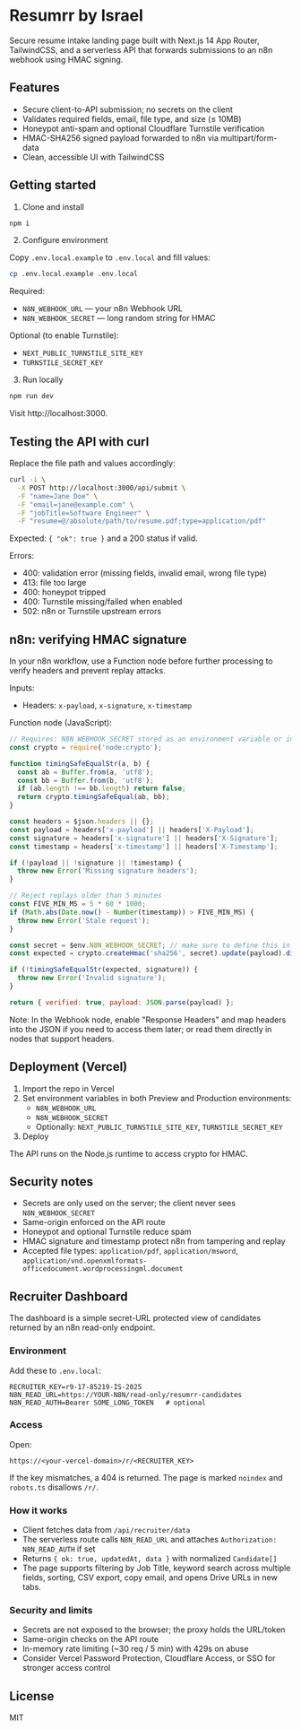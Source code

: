 # Resumrr by Israel

Secure resume intake landing page built with Next.js 14 App Router, TailwindCSS, and a serverless API that forwards submissions to an n8n webhook using HMAC signing.

## Features

- Secure client-to-API submission; no secrets on the client
- Validates required fields, email, file type, and size (≤ 10MB)
- Honeypot anti-spam and optional Cloudflare Turnstile verification
- HMAC-SHA256 signed payload forwarded to n8n via multipart/form-data
- Clean, accessible UI with TailwindCSS

## Getting started

1. Clone and install

```bash
npm i
```

2. Configure environment

Copy `.env.local.example` to `.env.local` and fill values:

```bash
cp .env.local.example .env.local
```

Required:

- `N8N_WEBHOOK_URL` — your n8n Webhook URL
- `N8N_WEBHOOK_SECRET` — long random string for HMAC

Optional (to enable Turnstile):

- `NEXT_PUBLIC_TURNSTILE_SITE_KEY`
- `TURNSTILE_SECRET_KEY`

3. Run locally

```bash
npm run dev
```

Visit http://localhost:3000.

## Testing the API with curl

Replace the file path and values accordingly:

```bash
curl -i \
  -X POST http://localhost:3000/api/submit \
  -F "name=Jane Doe" \
  -F "email=jane@example.com" \
  -F "jobTitle=Software Engineer" \
  -F "resume=@/absolute/path/to/resume.pdf;type=application/pdf"
```

Expected: `{ "ok": true }` and a 200 status if valid.

Errors:

- 400: validation error (missing fields, invalid email, wrong file type)
- 413: file too large
- 400: honeypot tripped
- 400: Turnstile missing/failed when enabled
- 502: n8n or Turnstile upstream errors

## n8n: verifying HMAC signature

In your n8n workflow, use a Function node before further processing to verify headers and prevent replay attacks.

Inputs:

- Headers: `x-payload`, `x-signature`, `x-timestamp`

Function node (JavaScript):

```javascript
// Requires: N8N_WEBHOOK_SECRET stored as an environment variable or in a credential
const crypto = require('node:crypto');

function timingSafeEqualStr(a, b) {
  const ab = Buffer.from(a, 'utf8');
  const bb = Buffer.from(b, 'utf8');
  if (ab.length !== bb.length) return false;
  return crypto.timingSafeEqual(ab, bb);
}

const headers = $json.headers || {};
const payload = headers['x-payload'] || headers['X-Payload'];
const signature = headers['x-signature'] || headers['X-Signature'];
const timestamp = headers['x-timestamp'] || headers['X-Timestamp'];

if (!payload || !signature || !timestamp) {
  throw new Error('Missing signature headers');
}

// Reject replays older than 5 minutes
const FIVE_MIN_MS = 5 * 60 * 1000;
if (Math.abs(Date.now() - Number(timestamp)) > FIVE_MIN_MS) {
  throw new Error('Stale request');
}

const secret = $env.N8N_WEBHOOK_SECRET; // make sure to define this in n8n env
const expected = crypto.createHmac('sha256', secret).update(payload).digest('hex');

if (!timingSafeEqualStr(expected, signature)) {
  throw new Error('Invalid signature');
}

return { verified: true, payload: JSON.parse(payload) };
```

Note: In the Webhook node, enable "Response Headers" and map headers into the JSON if you need to access them later; or read them directly in nodes that support headers.

## Deployment (Vercel)

1. Import the repo in Vercel
2. Set environment variables in both Preview and Production environments:
   - `N8N_WEBHOOK_URL`
   - `N8N_WEBHOOK_SECRET`
   - Optionally: `NEXT_PUBLIC_TURNSTILE_SITE_KEY`, `TURNSTILE_SECRET_KEY`
3. Deploy

The API runs on the Node.js runtime to access crypto for HMAC.

## Security notes

- Secrets are only used on the server; the client never sees `N8N_WEBHOOK_SECRET`
- Same-origin enforced on the API route
- Honeypot and optional Turnstile reduce spam
- HMAC signature and timestamp protect n8n from tampering and replay
- Accepted file types: `application/pdf`, `application/msword`, `application/vnd.openxmlformats-officedocument.wordprocessingml.document`

## Recruiter Dashboard

The dashboard is a simple secret-URL protected view of candidates returned by an n8n read-only endpoint.

### Environment

Add these to `.env.local`:

```
RECRUITER_KEY=r9-17-85219-IS-2025
N8N_READ_URL=https://YOUR-N8N/read-only/resumrr-candidates
N8N_READ_AUTH=Bearer SOME_LONG_TOKEN   # optional
```

### Access

Open:

`https://<your-vercel-domain>/r/<RECRUITER_KEY>`

If the key mismatches, a 404 is returned. The page is marked `noindex` and `robots.ts` disallows `/r/`.

### How it works

- Client fetches data from `/api/recruiter/data`
- The serverless route calls `N8N_READ_URL` and attaches `Authorization: N8N_READ_AUTH` if set
- Returns `{ ok: true, updatedAt, data }` with normalized `Candidate[]`
- The page supports filtering by Job Title, keyword search across multiple fields, sorting, CSV export, copy email, and opens Drive URLs in new tabs.

### Security and limits

- Secrets are not exposed to the browser; the proxy holds the URL/token
- Same-origin checks on the API route
- In-memory rate limiting (~30 req / 5 min) with 429s on abuse
- Consider Vercel Password Protection, Cloudflare Access, or SSO for stronger access control

## License

MIT

